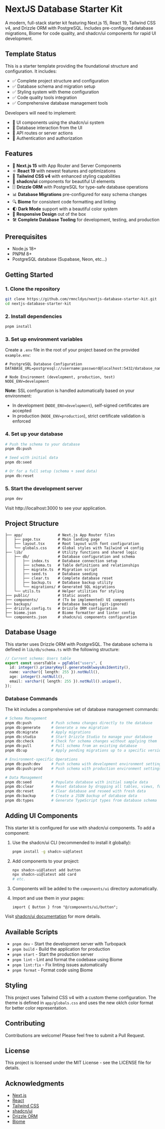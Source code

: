 # NextJS Database Starter Kit

A modern, full-stack starter kit featuring Next.js 15, React 19, Tailwind CSS v4, and Drizzle ORM with PostgreSQL. Includes pre-configured database migrations, Biome for code quality, and shadcn/ui components for rapid UI development.

## Template Status

This is a starter template providing the foundational structure and configuration. It includes:

- ✅ Complete project structure and configuration
- ✅ Database schema and migration setup
- ✅ Styling system with theme configuration
- ✅ Code quality tools integration
- ✅ Comprehensive database management tools

Developers will need to implement:

- 🔄 UI components using the shadcn/ui system
- 🔄 Database interaction from the UI
- 🔄 API routes or server actions
- 🔄 Authentication and authorization

## Features

- 🚀 **Next.js 15** with App Router and Server Components
- ⚛️ **React 19** with newest features and optimizations
- 🎨 **Tailwind CSS v4** with enhanced styling capabilities
- 🧰 **shadcn/ui** components for beautiful UI elements
- 🗄️ **Drizzle ORM** with PostgreSQL for type-safe database operations
- 📊 **Database Migrations** pre-configured for easy schema changes
- 🔍 **Biome** for consistent code formatting and linting
- 🌓 **Dark Mode** support with a beautiful color system
- 📱 **Responsive Design** out of the box
- 🛠️ **Complete Database Tooling** for development, testing, and production

## Prerequisites

- Node.js 18+ 
- PNPM 8+
- PostgreSQL database (Supabase, Neon, etc...)

## Getting Started

### 1. Clone the repository

```bash
git clone https://github.com/rmncldyo/nextjs-database-starter-kit.git
cd nextjs-database-starter-kit
```

### 2. Install dependencies

```bash
pnpm install
```

### 3. Set up environment variables

Create a `.env` file in the root of your project based on the provided `example.env`:

```
# PostgreSQL Database Configuration
DATABASE_URL=postgresql://username:password@localhost:5432/database_name

# Node Environment (development, production, test)
NODE_ENV=development
```

**Note:** SSL configuration is handled automatically based on your environment:
- In development (`NODE_ENV=development`), self-signed certificates are accepted
- In production (`NODE_ENV=production`), strict certificate validation is enforced

### 4. Set up your database

```bash
# Push the schema to your database
pnpm db:push

# Seed with initial data
pnpm db:seed

# Or for a full setup (schema + seed data)
pnpm db:reset
```

### 5. Start the development server

```bash
pnpm dev
```

Visit http://localhost:3000 to see your application.

## Project Structure

```
├── app/                # Next.js App Router files
│   ├── page.tsx        # Main landing page
│   ├── layout.tsx      # Root layout with font configuration
│   └── globals.css     # Global styles with Tailwind v4 config
├── lib/                # Utility functions and shared logic
│   ├── db/             # Database configuration and schema
│   │   ├── index.ts    # Database connection setup
│   │   ├── schema.ts   # Table definitions and relationships
│   │   ├── migrate.ts  # Migration script
│   │   ├── seed.ts     # Database seeding
│   │   ├── clear.ts    # Complete database reset
│   │   ├── backup.ts   # Database backup utility
│   │   └── migrations/ # Generated SQL migrations
│   └── utils.ts        # Helper utilities for styling
├── public/             # Static assets
├── components/         # (To be implemented) UI components
├── backups/            # Database backups (git-ignored)
├── drizzle.config.ts   # Drizzle ORM configuration
├── biome.json          # Biome formatter and linter config
└── components.json     # shadcn/ui components configuration
```

## Database Usage

This starter uses Drizzle ORM with PostgreSQL. The database schema is defined in `lib/db/schema.ts` with the following structure:

```typescript
// Current schema: Users table
export const usersTable = pgTable("users", {
  id: integer().primaryKey().generatedAlwaysAsIdentity(),
  name: varchar({ length: 255 }).notNull(),
  age: integer().notNull(),
  email: varchar({ length: 255 }).notNull().unique(),
});
```

### Database Commands

The kit includes a comprehensive set of database management commands:

```bash
# Schema Management
pnpm db:push         # Push schema changes directly to the database
pnpm db:generate     # Generate a new migration
pnpm db:migrate      # Apply migrations
pnpm db:studio       # Start Drizzle Studio to manage your database
pnpm db:check        # Check for schema changes without applying them
pnpm db:pull         # Pull schema from an existing database
pnpm db:up           # Apply pending migrations up to a specific version

# Environment-specific Operations
pnpm db:push:dev     # Push schema with development environment settings
pnpm db:push:prod    # Push schema with production environment settings

# Data Management
pnpm db:seed         # Populate database with initial sample data
pnpm db:clear        # Reset database by dropping all tables, views, functions, etc.
pnpm db:reset        # Clear database and reseed with fresh data
pnpm db:backup       # Create a JSON backup of database data
pnpm db:types        # Generate TypeScript types from database schema
```

## Adding UI Components

This starter kit is configured for use with shadcn/ui components. To add a component:

1. Use the shadcn/ui CLI (recommended to install it globally):
   ```bash
   pnpm install -g shadcn-ui@latest
   ```

2. Add components to your project:
   ```bash
   npx shadcn-ui@latest add button
   npx shadcn-ui@latest add card
   # etc.
   ```

3. Components will be added to the `components/ui` directory automatically.

4. Import and use them in your pages:
   ```tsx
   import { Button } from "@/components/ui/button";
   ```

Visit [shadcn/ui documentation](https://ui.shadcn.com/docs) for more details.

## Available Scripts

- `pnpm dev` - Start the development server with Turbopack
- `pnpm build` - Build the application for production
- `pnpm start` - Start the production server
- `pnpm lint` - Lint and format the codebase using Biome
- `pnpm lint:fix` - Fix linting issues automatically
- `pnpm format` - Format code using Biome

## Styling

This project uses Tailwind CSS v4 with a custom theme configuration. The theme is defined in `app/globals.css` and uses the new oklch color format for better color representation.

## Contributing

Contributions are welcome! Please feel free to submit a Pull Request.

## License

This project is licensed under the MIT License - see the LICENSE file for details.

## Acknowledgments

- [Next.js](https://nextjs.org/)
- [React](https://react.dev/)
- [Tailwind CSS](https://tailwindcss.com/)
- [shadcn/ui](https://ui.shadcn.com/)
- [Drizzle ORM](https://orm.drizzle.team/)
- [Biome](https://biomejs.dev/)

